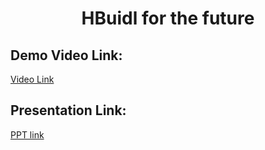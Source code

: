<h1 align="center"> HBuidl for the future </h1>
<p align="center">
</p>

## Demo Video Link:
  <a href="https://youtu.be/xEVL1sQNLLY">Video Link</a>
  
## Presentation Link:
  <a href="https://www.canva.com/design/DAFeO3V6Tu4/TC3o8CSwz_6thCp3k2YL-g/view?utm_content=DAFeO3V6Tu4&utm_campaign=designshare&utm_medium=link2&utm_source=sharebutton"> PPT link  </a>
